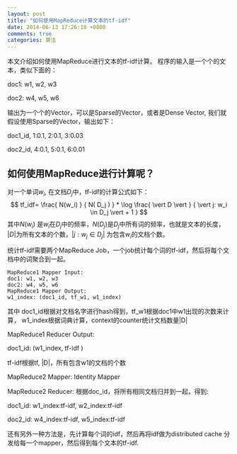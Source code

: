 ```yaml
---
layout: post
title: "如何使用MapReduce计算文本的tf-idf"
date: 2014-06-13 17:26:18 +0800
comments: true
categories: 算法
---
```


本文介绍如何使用MapReduce进行文本的tf-idf计算。
程序的输入是一个个的文本，类似下面的：

doc1: w1, w2, w3 

doc2: w4, w5, w6 

输出为一个个的Vector，可以是Sparse的Vector，或者是Dense Vector,
我们就假设使用Sparse的Vector，输出如下：

doc1_id, 1:0.1, 2:0.1, 3:0.03 

doc2_id, 4:0.1, 5:0.1, 6:0.01 

## 如何使用MapReduce进行计算呢？
对一个单词$w_i$, 在文档$D_j$中，tf-idf的计算公式如下：
$$ tf_idf= \frac{ N(w_i) } { N( D_j ) } * \log \frac{ \vert D \vert } { \vert j: w_i \in D_j \vert + 1 } $$
其中$N(w_i)$ 是$w_i$在$D_j$中的频率，$N(D_j)$是$D_j$中所有词的频率，也就是文本的长度，
$|D|$为所有文本的个数，$| j: w_j \in D_j |$ 为包含$w_i$的文档个数。

统计tf-idf需要两个MapReduce Job，一个job统计每个词的tf-idf，然后将每个文档中的词聚合到一起。
```
MapReduce1 Mapper Input:
doc1: w1, w2, w3 
doc2: w4, w5, w6
MapReduce1 Mapper Output:
w1_index: (doc1_id, tf_w1, w1_index)
```
其中 doc1_id根据对文档名字进行hash得到，tf_w1根据doc1中w1出现的次数来计算，
w1_index根据词典计算，context的counter统计文档数量|D|

MapReduce1 Reducer Output:

doc1_id: (w1_index, tf-idf )

tf-idf根据tf, |D|，所有包含w1的文档的个数

MapReduce2 Mapper: Identity Mapper

MapReduce2 Reducer: 根据doc_id，将所有相同文档归并到一起，得到:

doc1_id: w1_index:tf-idf, w2_index:tf-idf

doc2_id: w4_index:tf-idf, w5_index:tf-idf

还有另外一种方法是，先计算每个词的idf，然后再将idf做为distributed cache
分发给每一个mapper，然后得到每个文本的tf-idf.

